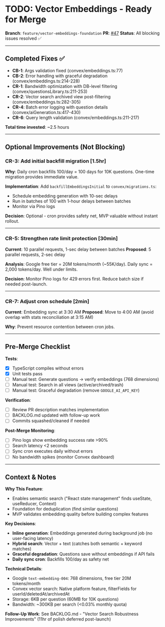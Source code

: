 # TODO: Vector Embeddings - Ready for Merge

**Branch**: `feature/vector-embeddings-foundation`
**PR**: [#47](https://github.com/phrazzld/scry/pull/47)
**Status**: All blocking issues resolved ✅

---

## Completed Fixes ✅

- **CB-1**: Args validation fixed (convex/embeddings.ts:77)
- **CB-2**: Error handling with graceful degradation (convex/embeddings.ts:214-228)
- **CR-1**: Bandwidth optimization with DB-level filtering (convex/questionsLibrary.ts:211-253)
- **CR-2**: Vector search archived view post-filtering (convex/embeddings.ts:282-305)
- **CR-4**: Batch error logging with question details (convex/aiGeneration.ts:417-430)
- **CR-6**: Query length validation (convex/embeddings.ts:211-217)

**Total time invested**: ~2.5 hours

---

## Optional Improvements (Not Blocking)

### CR-3: Add initial backfill migration [1.5hr]

**Why**: Daily cron backfills 100/day = 100 days for 10K questions. One-time migration provides immediate value.

**Implementation**: Add `backfillEmbeddingsInitial` to `convex/migrations.ts`:
- Schedule embedding generation with 10-sec delays
- Run in batches of 100 with 1-hour delays between batches
- Monitor via Pino logs

**Decision**: Optional - cron provides safety net, MVP valuable without instant rollout.

---

### CR-5: Strengthen rate limit protection [30min]

**Current**: 10 parallel requests, 1-sec delay between batches
**Proposed**: 5 parallel requests, 2-sec delay

**Analysis**: Google free tier = 20M tokens/month (~55K/day). Daily sync = 2,000 tokens/day. Well under limits.

**Decision**: Monitor Pino logs for 429 errors first. Reduce batch size if needed post-launch.

---

### CR-7: Adjust cron schedule [2min]

**Current**: Embedding sync at 3:30 AM
**Proposed**: Move to 4:00 AM (avoid overlap with stats reconciliation at 3:15 AM)

**Why**: Prevent resource contention between cron jobs.

---

## Pre-Merge Checklist

**Tests**:
- [x] TypeScript compiles without errors
- [x] Unit tests pass
- [ ] Manual test: Generate questions → verify embeddings (768 dimensions)
- [ ] Manual test: Search in all views (active/archived/trash)
- [ ] Manual test: Graceful degradation (remove `GOOGLE_AI_API_KEY`)

**Verification**:
- [ ] Review PR description matches implementation
- [ ] BACKLOG.md updated with follow-up work
- [ ] Commits squashed/cleaned if needed

**Post-Merge Monitoring**:
- [ ] Pino logs show embedding success rate >90%
- [ ] Search latency <2 seconds
- [ ] Sync cron executes daily without errors
- [ ] No bandwidth spikes (monitor Convex dashboard)

---

## Context & Notes

**Why This Feature**:
- Enables semantic search ("React state management" finds useState, useReducer, Context)
- Foundation for deduplication (find similar questions)
- MVP validates embedding quality before building complex features

**Key Decisions**:
- **Inline generation**: Embeddings generated during background job (no user-facing latency)
- **Hybrid search**: Vector + text (catches both semantic + keyword matches)
- **Graceful degradation**: Questions save without embeddings if API fails
- **Daily sync cron**: Backfills 100/day as safety net

**Technical Details**:
- Google `text-embedding-004`: 768 dimensions, free tier 20M tokens/month
- Convex vector search: Native platform feature, filterFields for userId/deletedAt/archivedAt
- Storage: 6KB per question (60MB for 10K questions)
- Bandwidth: ~300KB per search (<0.03% monthly quota)

**Follow-Up Work**: See BACKLOG.md - "Vector Search Robustness Improvements" (11hr of polish deferred post-launch)
